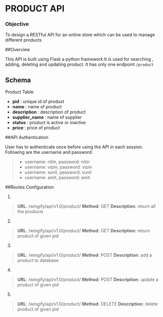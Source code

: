PRODUCT API
===================


### Objective

To design a RESTful API for an online store which can be used to manage different products

##Overview

This API is built using Flask a python framework.It is used for searching , adding, deleting and updating product. It has only one endpoint `/product` 



## Schema

Product Table

 - **pid** : unique id of produxt
 - **name** : name of product
 - **description** : description of product
 - **supplier_name** : name of supplier
 - **status** : product is active or inactive
 - **price** : price of product

##API Authentication

User has to authenticate once before using the API in each session.
Following are the username and password:

> - username: nitin, password: nitin
> - username: vipin, password: vipin
> - username: sunil, password: sunil
> - username: amit, password: amit


##Routes Configuration

 

 1. 
> **URL**: /wingify/api/v1.0/product/
> **Method**: GET
> **Description**: return all the products
 
 2. 
> **URL**: /wingify/api/v1.0/product/<pid>
>  **Method**: GET
> **Description**: return product of given pid

 3. 
> **URL**: /wingify/api/v1.0/product/
> **Method**: POST
> **Description**: add a product to database

 4. 
> **URL**: /wingify/api/v1.0/product/<pid>
> **Method**: POST
> **Description**: update a product of given pid

 5. 
> **URL**: /wingify/api/v1.0/product/<pid>
> **Method**: DELETE
> **Description**: delete product of given pid


